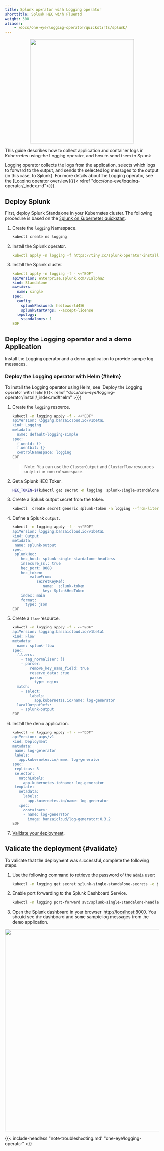 ```yaml
---
title: Splunk operator with Logging operator
shorttitle: Splunk HEC with Fluentd
weight: 300
aliases:
    - /docs/one-eye/logging-operator/quickstarts/splunk/
---
```




<p align="center"><img src="../../img/splunk.png" width="340"></p>

This guide describes how to collect application and container logs in Kubernetes using the Logging operator, and how to send them to Splunk.

Logging operator collects the logs from the application, selects which logs to forward to the output, and sends the selected log messages to the output (in this case, to Splunk). For more details about the Logging operator, see the [Logging operator overview]({{< relref "docs/one-eye/logging-operator/_index.md">}}).

## Deploy Splunk

First, deploy Splunk Standalone in your Kubernetes cluster. The following procedure is based on the [Splunk on Kubernetes quickstart](https://www.splunk.com/en_us/blog/it/an-insider-s-guide-to-splunk-on-containers-and-kubernetes.html).

1. Create the `logging` Namespace.

    ```bash
    kubectl create ns logging
    ```

1. Install the Splunk operator.

    ```yaml
    kubectl apply -n logging -f https://tiny.cc/splunk-operator-install
    ```

1. Install the Splunk cluster.

    ```yaml
    kubectl apply -n logging -f - <<"EOF"
    apiVersion: enterprise.splunk.com/v1alpha2
    kind: Standalone
    metadata:
      name: single
    spec:
      config:
        splunkPassword: helloworld456
        splunkStartArgs: --accept-license
      topology:
        standalones: 1
    EOF
    ```

## Deploy the Logging operator and a demo Application

Install the Logging operator and a demo application to provide sample log messages.

### Deploy the Logging operator with Helm {#helm}

To install the Logging operator using Helm, see [Deploy the Logging operator with Helm]({{< relref "docs/one-eye/logging-operator/install/_index.md#helm" >}}).

1. Create the `logging` resource.

    ```bash
    kubectl -n logging apply -f - <<"EOF"
    apiVersion: logging.banzaicloud.io/v1beta1
    kind: Logging
    metadata:
      name: default-logging-simple
    spec:
      fluentd: {}
      fluentbit: {}
      controlNamespace: logging
    EOF
    ```

     > Note: You can use the `ClusterOutput` and `ClusterFlow` resources only in the `controlNamespace`.

1. Get a Splunk HEC Token.

     ```bash
     HEC_TOKEN=$(kubectl get secret -n logging  splunk-single-standalone-secrets -o jsonpath='{.data.hec_token}' | base64 --decode)
     ```

1. Create a Splunk output secret from the token.
     ```bash
     kubectl  create secret generic splunk-token -n logging --from-literal "SplunkHecToken=${HEC_TOKEN}"
     ```


1. Define a Splunk `output`.

    ```bash
    kubectl -n logging apply -f - <<"EOF"
    apiVersion: logging.banzaicloud.io/v1beta1
    kind: Output
    metadata:
     name: splunk-output
    spec:
     splunkHec:
        hec_host: splunk-single-standalone-headless
        insecure_ssl: true
        hec_port: 8088
        hec_token:
            valueFrom:
               secretKeyRef:
                  name:  splunk-token
                  key: SplunkHecToken
        index: main
        format:
          type: json
    EOF
    ```


1. Create a `flow` resource.

    ```bash
    kubectl -n logging apply -f - <<"EOF"
    apiVersion: logging.banzaicloud.io/v1beta1
    kind: Flow
    metadata:
      name: splunk-flow
    spec:
      filters:
        - tag_normaliser: {}
        - parser:
            remove_key_name_field: true
            reserve_data: true
            parse:
              type: nginx
      match:
        - select:
            labels:
              app.kubernetes.io/name: log-generator
      localOutputRefs:
        - splunk-output
    EOF
    ```

1. Install the demo application.

     ```bash
    kubectl -n logging apply -f - <<"EOF"
    apiVersion: apps/v1
    kind: Deployment
    metadata:
      name: log-generator
      labels:
        app.kubernetes.io/name: log-generator
    spec:
      replicas: 3
      selector:
        matchLabels:
          app.kubernetes.io/name: log-generator
      template:
        metadata:
          labels:
            app.kubernetes.io/name: log-generator
        spec:
          containers:
          - name: log-generator
            image: banzaicloud/log-generator:0.3.2
    EOF
     ```

1. [Validate your deployment](#validate).

## Validate the deployment {#validate}

To validate that the deployment was successful, complete the following steps.

1. Use the following command to retrieve the password of the `admin` user:

    ```bash
    kubectl -n logging get secret splunk-single-standalone-secrets -o jsonpath='{.data.password}' | base64 --decode
    ```

1. Enable port forwarding to the Splunk Dashboard Service.

    ```bash
    kubectl -n logging port-forward svc/splunk-single-standalone-headless 8000
    ```

1. Open the Splunk dashboard in your browser: [http://localhost:8000](http://localhost:8000). You should see the dashboard and some sample log messages from the demo application.

<p align="center"><img src="../../img/splunk_dash.png" width="660"></p>

{{< include-headless "note-troubleshooting.md" "one-eye/logging-operator" >}}
